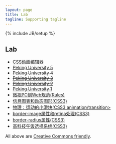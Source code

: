 ```yaml
---
layout: page
title: Lab
tagline: Supporting tagline
---
```

{% include JB/setup %}

<h2>Lab</h2>
<ul class="posts">
    <li><a href="http://www.futurefriendly.cn/cssanimate/">CSS动画编辑器</a></li>
    <li><a href="http://www.bennychia.com/pku-en-2015b/" target="_blank">Peking University 5</a></li>
    <li><a href="http://www.bennychia.com/pku-en-2015/" target="_blank"><del>Peking University 4</del></a></li>
    <li><a href="http://www.bennychia.com/pku-en/" target="_blank"><del>Peking University 3</del></a></li>
    <li><a href="http://www.bennychia.com/pku-en-b/" target="_blank"><del>Peking University 2</del></a></li>
    <li><a href="http://www.bennychia.com/pku-en-a/" target="_blank"><del>Peking University 1</del></a></li>
    <li><a href="http://z.weishi.qq.com/rule_file.html" target="_blank">微视PC侧Web规范(Rules)</a></li>
    <li><a href="http://www.bennychia.com/lab/mg/index.html" target="_blank">信息图表和动态图形(CSS3)</a></li>
    <li><a href="http://www.bennychia.com/lab/cssanimation/index.html" target="_blank">物理：运动的小滑块(CSS3 animation/transition></li>
    <li><a href="http://www.bennychia.com/lab/borderimage/index.html" target="_blank">border-image属性和retina处理(CSS3)</a></li>
    <li><a href="http://www.bennychia.com/lab/borderradius/index.html" target="_blank">border-radius属性(CSS3)</a></li>
    <li><a href="http://www.bennychia.com/traditional-decision-maker" target="_blank">高科技午饭选择系统(CSS3)</a></li>
</ul>

<p>All above are <a href="http://creativecommons.org/licenses/by/3.0">Creative Commons friendly</a>.</p>